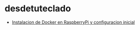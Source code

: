 # desdetuteclado


* [Instalacion de Docker en RaspberryPi y configuracion inicial](https://github.com/jssgt/desdetuteclado/tree/main/docker/01)
